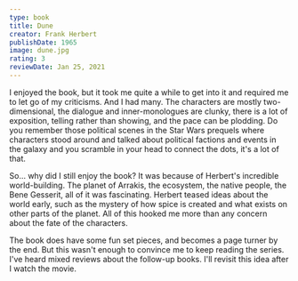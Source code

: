 ```yaml
---
type: book
title: Dune
creator: Frank Herbert
publishDate: 1965
image: dune.jpg
rating: 3
reviewDate: Jan 25, 2021
---
```


I enjoyed the book, but it took me quite a while to get into it and required me to let go of my criticisms. And I had many. The characters are mostly two-dimensional, the dialogue and inner-monologues are clunky, there is a lot of exposition, telling rather than showing, and the pace can be plodding. Do you remember those political scenes in the Star Wars prequels where characters stood around and talked about political factions and events in the galaxy and you scramble in your head to connect the dots, it's a lot of that.

So... why did I still enjoy the book? It was because of Herbert's incredible world-building. The planet of Arrakis, the ecosystem, the native people, the Bene Gesserit, all of it was fascinating. Herbert teased ideas about the world early, such as the mystery of how spice is created and what exists on other parts of the planet. All of this hooked me more than any concern about the fate of the characters.

The book does have some fun set pieces, and becomes a page turner by the end. But this wasn't enough to convince me to keep reading the series. I've heard mixed reviews about the follow-up books. I'll revisit this idea after I watch the movie.
